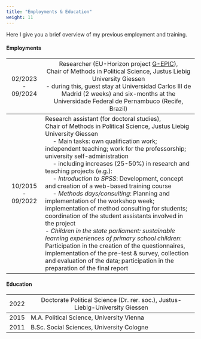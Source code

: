 ```yaml
---
title: "Employments & Education"
weight: 11
---
```


Here I give you a brief overview of my previous employment and training. 

#### Employments
| <span style="font-weight:normal">02/2023 - 09/2024</span> | <span style="font-weight:normal">Researcher (EU-Horizon project [G-EPIC](https://g-epic.eu)), <br>Chair of Methods in Political Science, Justus Liebig University Giessen <br> - during this, guest stay at Universidad Carlos III de Madrid (2 weeks) and six-months at the Universidade Federal de Pernambuco (Recife, Brazil)</span> |
|:-----:|---------------------------------|
| 10/2015 - 09/2022 | Research assistant (for doctoral studies), <br>Chair of Methods in Political Science, Justus Liebig University Giessen<br>&emsp;  - Main tasks: own qualification work; independent teaching; work for the professorship; university self-administration <br>&emsp; - including increases (25-50%) in research and teaching projects (e.g.):<br>&emsp;  - *Introduction to SPSS*: Development, concept and creation of a web-based training course <br>&emsp; - *Methods days/consulting*: Planning and implementation of the workshop week; implementation of method consulting for students; coordination of the student assistants involved in the project<br> - *Children in the state parliament: sustainable learning experiences of primary school children*: Participation in the creation of the questionnaires, implementation of the pre-test & survey, collection and evaluation of the data; participation in the preparation of the final report |

#### Education
| <span style="font-weight:normal">2022</span> | <span style="font-weight:normal">Doctorate Political Science (Dr. rer. soc.),  Justus-Liebig-University Giessen</span> |
|:---:|---------------------------------|
| 2015 | M.A. Political Science, University Vienna |
| 2011 | B.Sc. Social Sciences, University Cologne |
